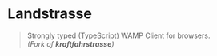# Landstrasse

> Strongly typed (TypeScript) WAMP Client for browsers.  
> *(Fork of __kraftfahrstrasse__)*
